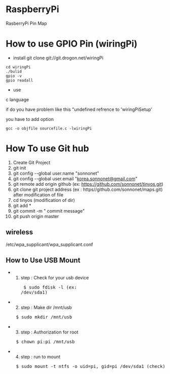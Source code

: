 # RaspberryPi

RasberryPi Pin Map


# How to use GPIO Pin (wiringPi)


* install
git clone git://git.drogon.net/wiringPi
```
cd wiringPi
./bulid
gpio -v
gpio readall
```
* use

c language

if do you have problem like this "undefined refrence to 'wiringPiSetup' 

you have to add option

```
gcc -o objfile sourcefile.c -lwiringPi
```
# How To use Git hub
1. Create Git Project
2. git init
3. git config --global user.name "sonnonet"
4. git config --global user.email "korea.sonnonet@gmail.com"
5. git remote add origin github (ex: https://github.com/sonnonet/tinyos.git)
6. git clone git project address (ex : https//github.com/sonnonet/maps.git)
after modification of file
7. cd tinyos (modification of dir)
8. git add *
9. git commit -m " commit message"
10. git push origin master

## wireless

/etc/wpa_supplicant/wpa_supplicant.conf

## How to Use USB Mount
+ 1. step : Check for your usb device
   <pre> $ sudo fdisk -l (ex: /dev/sda1) </pre>
+ 2. step : Make dir /mnt/usb
   <pre> $ sudo mkdir /mnt/usb </pre>
+ 3. step : Authorization for root
   <pre> $ chown pi:pi /mnt/usb </pre>
+ 4. step : run to mount
   <pre> $ sudo mount -t ntfs -o uid=pi, gid=pi /dev/sda1 (check) /mnt/usb 

